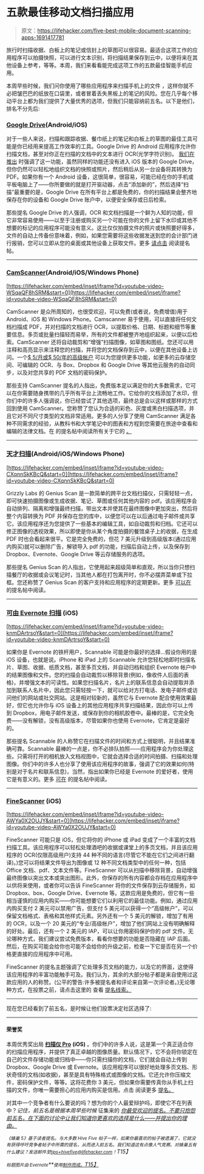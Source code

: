 # 五款最佳移动文档扫描应用

> 原文：<https://lifehacker.com/five-best-mobile-document-scanning-apps-1691417781>

旅行时扫描收据、白板上的笔记或信封上的草图可以很容易。最适合这项工作的应用程序可以拍摄快照，可以进行文本识别，将扫描结果保存到云中，以便将来在其他设备上参考，等等。本周，我们来看看能完成这项工作的五款最佳智能手机应用。



本周早些时候，我们问你使用了哪些应用程序来扫描手机上的文件 ，这样你就不必把皱巴巴的纸放在口袋里，或者冒着丢失黑板上的笔记的风险。您在几乎每个移动平台上都为我们提供了大量优秀的选项，但我们只能容纳前五名。以下是他们，排名不分先后:

### [Google Drive](https://www.google.com/drive/)(Android/iOS)

对于一些人来说，扫描和跟踪收据、餐巾纸上的笔记和白板上的草图的最佳工具可能是你已经用来提高工作效率的工具。Google Drive 的 Android 应用程序允许你扫描文档，甚至对你正在扫描的文档中的文本进行 OCR(光学字符识别)。 [我们在推出](https://lifehacker.com/google-drive-for-android-gets-ocr-scanning-file-downlo-509305696) 时强调了这一功能，虽然同样的功能还没有进入 iOS 版本的 Google Drive，但你仍然可以轻松地组织文档的快照或照片，然后稍后从另一台设备将其转换为 PDF。如果你有一个 Android 设备，这很简单，很容易，可能已经在你的手机或平板电脑上了——你所要做的就是打开驱动器，点击“添加新的”，然后选择“扫描”最重要的是，Google Drive 在所有平台上都是免费的，你的扫描结果会整齐地保存在你的设备和 Google Drive 账户中，以便安全保存或日后检索。

那些提名 Google Drive 的人强调，OCR 和文档扫描是一个鲜为人知的功能，但它非常容易使用——以至于注册或购买另一个可能在你的文件上留下水印或其他不想要的标记的应用程序可能没有意义。这比仅仅拍摄文件的照片或快照要好得多，文件的自动上传备份意味着，例如，如果您需要将这些收据发送到您的会计部门进行报销，您可以立即从您的桌面或其他设备上获取文件。更多 [请点击](http://lifehacker.com/vote-google-drive-android-why-free-easy-to-use-i-1691005331) 阅读提名帖。

* * *

### [CamScanner](https://www.camscanner.com/)(Android/iOS/Windows Phone)

 [https://lifehacker.com/embed/inset/iframe?id=youtube-video-WSqaQF8hSRM&start=0](https://lifehacker.com/embed/inset/iframe?id=youtube-video-WSqaQF8hSRM&start=0) 

CamScanner 是众所周知的，也很受欢迎，可以免费(或者说，免费增值)用于 Android、iOS 和 Windows Phone。Camscanner 易于使用，可以直接将任何文档扫描成 PDF，并对扫描的文档进行 OCR，以提取价格、日期、标题和细节等重要信息。多页或批量扫描轻而易举，所有的文件都被整齐地组织起来，以便以后检索。CamScanner 还将自动裁剪和“增强”扫描图像，如草图和图纸。您还可以用注释和高亮显示来注释您的扫描，并将您的文档保存到云中，以便在其他设备上访问。一个[$ 5/月或$ 50/年的高级帐户](https://www.camscanner.com/payment/price) 可以为您提供更多功能，如更多的云存储空间、可编辑的 OCR、与 Box、Dropbox 和 Google Drive 等其他云服务的自动同步，以及对您共享的 PDF 文档的密码保护。

那些支持 CamScanner 提名的人指出，免费版本足以满足你的大多数需求，它可以在你需要随身携带的几乎所有平台上流畅地工作。它给你的文档添加了水印，但你们中的许多人强调说，你已经尝试了其他选项，最终总是会以这样或那样的方式回到使用 CamScanner。您称赞了您认为合适的彩色、灰度或黑白扫描选项，并且它对不同尺寸类型的文档非常适用。更多的人分享了使用 CamScanner 满足各种不同需求的经验，从教科书和大学笔记中的图表和方程到您需要在旅途中查看和编辑的法律文档。在 的提名帖中阅读所有关于它的 [。](http://lifehacker.com/https-www-youtube-com-watch-v-wsqaqf8hsrm-vote-camsc-1690905026)

* * *

### [天才扫描](http://thegrizzlylabs.com/)(Android/iOS/Windows Phone)

 [https://lifehacker.com/embed/inset/iframe?id=youtube-video-CXqnnSkKBcQ&start=0](https://lifehacker.com/embed/inset/iframe?id=youtube-video-CXqnnSkKBcQ&start=0) 

Grizzly Labs 的 Genius Scan 是一款简单的跨平台文档扫描仪，只需轻轻一点，即可快速拍摄图像或生成收据、笔记、草图或任何其他内容的 pdf。该应用程序会自动排列、隔离和增强最终扫描，带出文本并使其在最终图像中更加突出，然后将整个内容转换为 PDF 并保存在您的库中，以便您可以在以后通过电子邮件或共享它。该应用程序还为您提供了一些基本的编辑工具，如自动裁剪和归档。它还可以修正图像的透视效果，所以即使是你从某个角度拍摄的餐馆桌子上的收据，在生成 PDF 时也会看起来很平。它是完全免费的，但花 7 美元升级到高级版本(通过应用内购买)就可以删除广告，解锁导入 pdf 的功能，扫描后自动上传，以及保存到 Dropbox、Evernote、Google Drive 等云存储服务的选项。

那些提名 Genius Scan 的人指出，它使用起来超级简单和直观，所以当你只想扫描餐厅的收据或会议笔记时，当其他人都在打包离开时，你不必摆弄菜单或下拉框。您还称赞了 Genius Scan 的客户支持和应用程序的定期更新。更多 [可以在](http://lifehacker.com/vote-genius-scan-ios-android-why-simple-intuitive-1691010487) 的提名帖中阅读。

* * *

### [可由 Evernote 扫描](https://evernote.com/products/scannable/) (iOS)

 [https://lifehacker.com/embed/inset/iframe?id=youtube-video-knmDArtrsoY&start=0](https://lifehacker.com/embed/inset/iframe?id=youtube-video-knmDArtrsoY&start=0) 

如果你是 Evernote 的铁杆用户，Scannable 可能是你最好的选择...假设你用的是 iOS 设备，也就是说。iPhone 和 iPad 上的 Scannable 允许您轻松地即时扫描名片、草图、收据、纸质文档，甚至多页文档，并自动归档和组织 Evernote 帐户中的结果图像和文件。您的扫描会自动裁剪以移除背景(例如，像收件人后面的表格)，并增强文本的可读性。如果您扫描名片，名片上的联系信息会自动提取并添加到联系人名片中，因此您只需轻按一下，就可以给对方打电话、发电子邮件或访问他们的网站或社交网站。这是相对较新的，虽然它与 Evernote 配合使用效果最好，但它也允许你与 iOS 设备上的其他应用程序共享扫描结果，因此你可以上传到 Dropbox，用电子邮件发送，或保存到你的相机胶卷中。最棒的是，它完全免费——没有解锁，没有高级版本，尽管如果你也使用 Evernote，它肯定是最好的。

那些提名 Scannable 的人称赞它在扫描文件的时间和方式上很聪明，并且结果准确可靠。Scannable 最棒的一点是，你不必排队拍照——应用程序会为你处理这些。只需将打开的相机放入文档视图中，它就会选择合适的时间拍摄、扫描和处理图像。你们中的许多人也分享了使用该应用程序的故事，强调了它的效果如何(特别是对于名片和联系信息)，当然，指出如果你已经是 Evernote 的爱好者，使用它是有意义的。更多 [可在](http://lifehacker.com/there-are-many-great-scanner-apps-and-it-was-a-bit-hard-1691006826) 的提名帖中阅读。

* * *

### [FineScanner](http://www.abbyy.com/finescanner_ios/) (iOS)

 [https://lifehacker.com/embed/inset/iframe?id=youtube-video-AWYa0X2OUJY&start=0](https://lifehacker.com/embed/inset/iframe?id=youtube-video-AWYa0X2OUJY&start=0) 

FineScanner 可能只是 iOS，但它将你的 iPhone 或 iPad 变成了一个丰富的文档扫描工具。该应用程序可以轻松处理酒吧的收据或课堂上的多页文档，并且该应用程序的 OCR(仅限高级用户)支持 44 种不同的语言(尽管它不能在它们之间进行翻译)。)您可以将结果文件导出为图像或 12 种不同文档类型中的任何一种，包括 Office 文档、pdf、文本文件等。FineScanner 可以从扫描中移除背景，自动增强最终图像以突出文本或突出图形。此外，你保存的所有内容都会存档在应用程序中以供将来使用，或者你可以告诉 FineScanner 将你的文件保存到云存储服务，如 Dropbox、box、Google Drive、Evernote 等。这款应用是免费的，但它有一些相当谨慎的应用内购买——你可能想要它们以利用它的最佳功能。例如，通过应用内购买支付 2 美元可以禁用广告，但支付 5 美元可以获得一个“高级帐户”，可以保留文档格式、表格和其他样式元素。另外还有一个 5 美元的解锁，增加了有用的 OCR，以及一个 20 美元的“专业/高级帐户”，增加了他们网站上没有明确解释的好处。最后，还有一个 2 美元的 IAP，可以让你用密码保护你的 pdf 文件。无论哪种方式，我们建议尝试免费版本，看看你想要的功能是否隐藏在 IAP 后面。然后，在购买可能会给你也可能不会给你的升级之前，检查一下它是否在另一个价格更直接的应用程序中可用。

FineScanner 的提名主题强调了它处理多页文档的能力，以及它的界面，这使得该应用程序的丰富功能触手可及。我们认为，其余的大部分帖子都是来自使用过这款应用的人的称赞。(公平的警告:许多被提名者和评论来自第一次评论者。)无论哪种方式，在投票之前，请点击这里的 查看 [提名线索。](http://lifehacker.com/vote-finescanner-ios-the-only-scanner-app-ive-seen-t-1691007268)

* * *

现在您已经看到了前五名，是时候让他们投票决定社区选择了:

* * *

#### 荣誉奖

本周优秀奖出局 [**扫描仪 Pro**](https://readdle.com/products/scannerpro5) **(iOS)** 。你们中的许多人说，这是第一个真正适合你的扫描应用程序，并提供了真正卓越的图像质量。默认情况下，它不会将你锁定在自己的文件存储功能或归档中——你只需扫描你的文档，它们就会自动上传到 Dropbox、Google Drive 或 Evernote。该应用程序可以很好地处理多页文档、形状奇怪的文档(如收据)，甚至是具有特殊格式或图像的文档。它还允许你压缩文件，密码保护文件，等等。这将花费你 3 美元，但如果你需要传真你从手机上扫描的文件，你唯一需要担心的应用内购买是信用。点击 阅读更多 [提名。](http://lifehacker.com/scanner-pro-1691018918)

对其中一个竞争者有什么要说的吗？想为你的个人最爱辩护吗，即使它不在列表中？*记住，前五名是根据本周早些时候* 征集来的 [*你最受欢迎的提名。不要只抱怨前五名，在下面的讨论中让我们知道你更喜欢的选择是什么——并提出你的理由。*](https://lifehacker.com/whats-the-best-mobile-document-scanning-app-1690902789)

*<small>《蜂巢 5》基于读者提名。与大多数 Hive Five 帖子一样，如果你最喜欢的帖子被遗漏了，它就没有获得呼吁竞争者帖子中所需的提名，从而进入前五名。我们知道这有点像人气竞赛。对蜂巢五有什么建议？发送邮件至</small>*[*<small>tips+hivefive@lifehacker.com</small>*](mailto:tips+hivefive@lifehacker.com)*<small>！</small>T15】*

*<small>标题图片由 Evernote</small>**<small>使用</small>[*<small>制作而成。</small>T15】*](https://evernote.com/products/scannable/)*